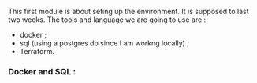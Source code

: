 This first module is about seting up the environment. It is supposed to last two weeks.
The tools and language we are going to use are :
* docker ;
* sql (using a postgres db since I am workng locally) ;
* Terraform. 

### Docker and SQL :
